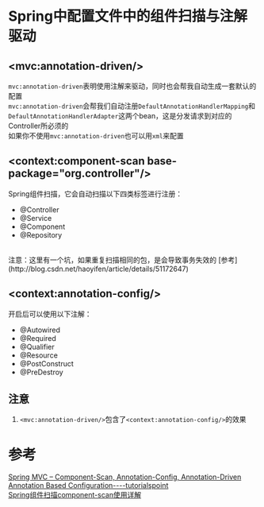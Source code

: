 # Spring中配置文件中的组件扫描与注解驱动
## &lt;mvc:annotation-driven/&gt;
`mvc:annotation-driven`表明使用注解来驱动，同时也会帮我自动生成一套默认的配置  
`mvc:annotation-driven`会帮我们自动注册`DefaultAnnotationHandlerMapping`和`DefaultAnnotationHandlerAdapter`这两个bean，这是分发请求到对应的Controller所必须的  
如果你不使用`mvc:annotation-driven`也可以用`xml`来配置 



## <context:component-scan base-package="org.controller"/>
Spring组件扫描，它会自动扫描以下四类标签进行注册：
- @Controller
- @Service
- @Component
- @Repository  
<br>
注意：这里有一个坑，如果重复扫描相同的包，是会导致事务失效的 [参考](http://blog.csdn.net/haoyifen/article/details/51172647)


## &lt;context:annotation-config/&gt;
开启后可以使用以下注解：
- @Autowired
- @Required
- @Qualifier
- @Resource
- @PostConstruct
- @PreDestroy

## 注意
1. `<mvc:annotation-driven/>`包含了`<context:annotation-config/>`的效果

# 参考
[Spring MVC – Component-Scan, Annotation-Config, Annotation-Driven](https://scotch.io/@ethanmillar/spring-mvc-component-scan-annotation-config-annotation-driven)  
[Annotation Based Configuration----tutorialspoint](https://www.tutorialspoint.com/spring/spring_annotation_based_configuration.htm)  
[Spring组件扫描component-scan使用详解](http://blog.csdn.net/yechaodechuntian/article/details/50585368)
